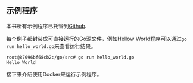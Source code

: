 
## 示例程序

本书所有示例程序已托管到[Github](https://github.com/tobegit3hub/understand_linux_process_examples).

每个例子都封装成可直接运行的Go源文件，例如Hellow World程序可以通过`go run hello_world.go`来查看运行结果。

```
root@87096bf68cb2:/go/src# go run hello_world.go
Hello World
```

接下来介绍使用Docker来运行示例程序。

